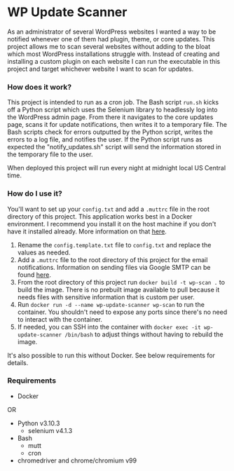 # WP Update Scanner

As an administrator of several WordPress websites I wanted a way to be notified whenever one of them had plugin, theme, or core updates.
This project allows me to scan several websites without adding to the bloat which most WordPress installations struggle with. Instead of creating and installing a custom plugin on each website I can run the executable in this project and target whichever website I want to scan for updates.

### How does it work?

This project is intended to run as a cron job. The Bash script `run.sh` kicks off a Python script which uses the Selenium library to headlessly log into the WordPress admin page. From there it navigates to the core updates page, scans it for update notifications, then writes it to a temporary file. The Bash scripts check for errors outputted by the Python script, writes the errors to a log file, and notifies the user. If the Python script runs as expected the "notify_updates.sh" script will send the information stored in the temporary file to the user.

When deployed this project will run every night at midnight local US Central time.

### How do I use it?

You'll want to set up your `config.txt` and add a `.muttrc` file in the root directory of this project. This application works best in a Docker environment. I recommend you install it on the host machine if you don't have it installed already. More information on that [here](https://docs.docker.com/engine/install/).

1. Rename the `config.template.txt` file to `config.txt` and replace the values as needed. 
2. Add a `.muttrc` file to the root directory of this project for the email notifications. Information on sending files via Google SMTP can be found [here](https://github.com/stevewhitmore/notes/blob/master/linux/gmail-smtp-bash.md).
3. From the root directory of this project run `docker build -t wp-scan .` to build the image. There is no prebuilt image available to pull because it needs files with sensitive information that is custom per user.
4. Run `docker run -d --name wp-update-scanner wp-scan` to run the container. You shouldn't need to expose any ports since there's no need to interact with the container.
5. If needed, you can SSH into the container with `docker exec -it wp-update-scanner /bin/bash` to adjust things without having to rebuild the image.

It's also possible to run this without Docker. See below requirements for details.

### Requirements

* Docker

OR

* Python v3.10.3
  * selenium v4.1.3
* Bash
    * mutt
    * cron
* chromedriver and chrome/chromium v99
